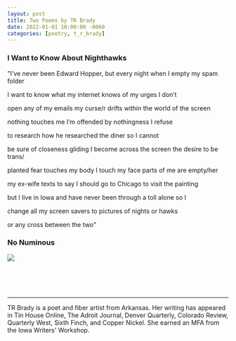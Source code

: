 ```yaml
---
layout: post
title: Two Poems by TR Brady
date: 2022-01-01 10:00:00 -0000
categories: [poetry, t_r_brady]
---
```

<div class="poem">
<h3>I Want to Know About Nighthawks</h3>
"I’ve never been Edward Hopper,           but every night               when I empty my spam folder 

I want to know             what my internet knows              of my urges       I don’t 

open any of my emails                            my curse/r drifts             within the world of the screen 

nothing touches me                  I’m offended                    by nothingness                I refuse 

to research how he researched the diner            so I cannot 

be sure of closeness       gliding I            become             across the screen the desire to be trans/ 

planted             fear touches my body    I touch my face             parts of me are empty/her 

my ex-wife        texts to say I should go                           to Chicago to visit the painting 

but I live in Iowa          and have never been      through a toll    alone                 so I 

change all my screen   savers to pictures            of nights              or hawks 

or any cross between the two"

 
<h3>No Numinous</h3>
<img src="https://cover.pub/images/TR_Brady_Crop1.png">
</div>
<br><br>
<br><br>
<hr>
TR Brady is a poet and fiber artist from Arkansas. Her writing has appeared in Tin House Online, The Adroit Journal, Denver Quarterly, Colorado Review, Quarterly West, Sixth Finch, and Copper Nickel. She earned an MFA from the Iowa Writers' Workshop.
